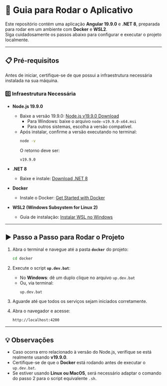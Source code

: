 # 🚀 Guia para Rodar o Aplicativo

Este repositório contém uma aplicação **Angular 19.9.0** e **.NET 8**, preparada para rodar em um ambiente com **Docker** e **WSL2**.  
Siga cuidadosamente os passos abaixo para configurar e executar o projeto localmente.

---

## 📋 Pré-requisitos

Antes de iniciar, certifique-se de que possui a infraestrutura necessária instalada na sua máquina.

### 0️⃣ Infraestrutura Necessária
- **Node.js 19.9.0**  
  - Baixe a versão 19.9.0: [Node.js v19.9.0 Download](https://nodejs.org/download/release/v19.9.0/)  
    - Para Windows: baixe o arquivo `node-v19.9.0-x64.msi`  
    - Para outros sistemas, escolha a versão compatível.  
  - Após instalar, confirme a versão executando no terminal:
    ```bash
    node -v
    ```
    O retorno deve ser:
    ```
    v19.9.0
    ```

- **.NET 8**  
  - Baixe e instale: [Download .NET 8](https://dotnet.microsoft.com/en-us/download/dotnet/8.0)

- **Docker**  
  - Instale o Docker: [Get Started with Docker](https://www.docker.com/get-started/)

- **WSL2 (Windows Subsystem for Linux 2)**  
  - Guia de instalação: [Instalar WSL no Windows](https://learn.microsoft.com/pt-br/windows/wsl/install)

---

## ▶️ Passo a Passo para Rodar o Projeto

1. Abra o terminal e navegue até a pasta **`docker`** do projeto:
    ```bash
    cd docker
    ```

2. Execute o script **`up.dev.bat`**:
    - No **Windows**: dê um duplo clique no arquivo `up.dev.bat`
    - Ou, via terminal:
      ```bash
      up.dev.bat
      ```

3. Aguarde até que todos os serviços sejam iniciados corretamente.

4. Abra o navegador e acesse:
    ```
    http://localhost:4200
    ```

---

## 💡 Observações
- Caso ocorra erro relacionado à versão do Node.js, verifique se está realmente usando **v19.9.0**.  
- Certifique-se de que o **Docker** está rodando antes de executar o `up.dev.bat`.  
- Se estiver usando **Linux ou MacOS**, será necessário adaptar o comando do passo 2 para o script equivalente `.sh`.  
